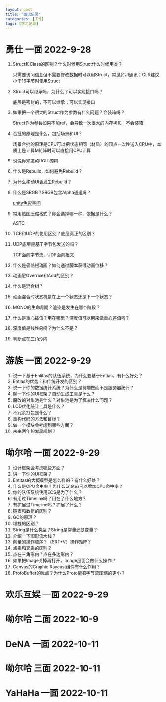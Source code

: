 ```yaml
---
layout: post
title: "面试记录"
categories: [工作]
tags: [学习记录]  
---
```


# 勇仕 一面 2022-9-28

1. Struct和Class的区别？什么时候用Struct什么时候用类？

   只需要访问信息但不需要修改数据时可以用Struct，常见如UI通讯；CLR建议小于16字节时使用Struct

2. Struct可以继承吗，为什么？可以实现接口吗？

   底层是密封的，不可以继承；可以实现接口

3. 如果把一个很大的Struct作为参数有什么问题？会装箱吗？

   Struct作为参数如果不加ref，会导致一次很大的内存拷贝；不会装箱

4. 合批的原理是什么，包括场景和UI？

   场景合批的原理是CPU可以把状态相同（材质）的顶点一次性送入CPU中，本质上是计算M矩阵时可以直接用CPU计算

5. 说说你知道的UGUI源码

6. 什么是Rebuild，如何避免Rebuild？

7. 为什么移动UI会发生Rebuild？

8. 什么是SRGB？SRGB包含Alpha通道吗？

   [unity色彩空间](https://blog.csdn.net/CrisFu/article/details/121788421)

9. 常用贴图压缩格式？你会选择哪一种，依据是什么？

   ASTC

10. TCP和UDP的使用区别？底层真正的区别？

11. UDP底层是基于字节包发送的吗？

    TCP面向字节流，UDP面向报文

12. 什么是骨骼根动画？如何通过脚本获得动画位移？

13. 动画层Override和Add的区别？

14. 什么是混合树？

15. 动画混合时状态机是在上一个状态还是下一个状态？

16. MONO的生命周期？渲染是发生在哪个阶段？

17. 什么是重心插值？用在哪里？深度值可以用来做重心差值吗？

18. 深度值是线性的吗？为什么不是？

19. 判断点在三角形内

# 游族 一面 2022-9-29

1. 说一下基于Entitas的队伍系统，为什么要基于Entias，有什么好处？
2. Entias的优势？和传统开发的区别？
3. 说一下你的数据统计系统？为什么是前端做而不是服务器统计？
4. 聊一下你的UI框架？自动生成工具是什么？
5. 魔改的对象池是什么？对象池是为了解决什么问题？
6. LOD优化统计工具是什么？
7. 不冗余打包是什么？
8. 重构代码的方法和目标？
9. 做一个模块会考虑到哪些方面？
10. 未来两年的发展规划？

# 呦尔哈 一面 2022-9-29

1. 设计框架会考虑哪些方面？
2. 讲一下你的UI框架？
3. Entitas的大概模型是怎么样的？有什么好处？
4. 什么是CPU命中率？为什么Entitas可以增加CPU命中率？
5. 你的队伍系统使用ECS是为了什么？
6. 有用过Timeline吗？用在了什么地方？
7. 有扩展过Timeline吗？扩展了什么？
8. 链表和数组的区别？
9. GC的原理？
10. 堆栈的区别？
11. String是什么类型？String是常量还是变量？
12. 介绍一下图形流水线？
13. 向量的操作顺序？（SRT*V）操作矩阵？
14. 点乘和叉乘的区别？
15. 点在三角形内？点在多边形内？
16. 如果把Image关掉再打开，Image层面会做什么操作？
17. Canvas的Graphic Raycast组件有什么作用？
18. ProtoBuffer的优点？为什么Proto能把字节流压缩的更小？

# 欢乐互娱 一面 2022-9-29



# 呦尔哈 二面 2022-10-9



# DeNA 一面 2022-10-11



# 呦尔哈 三面 2022-10-11



# YaHaHa 一面 2022-10-11

 







